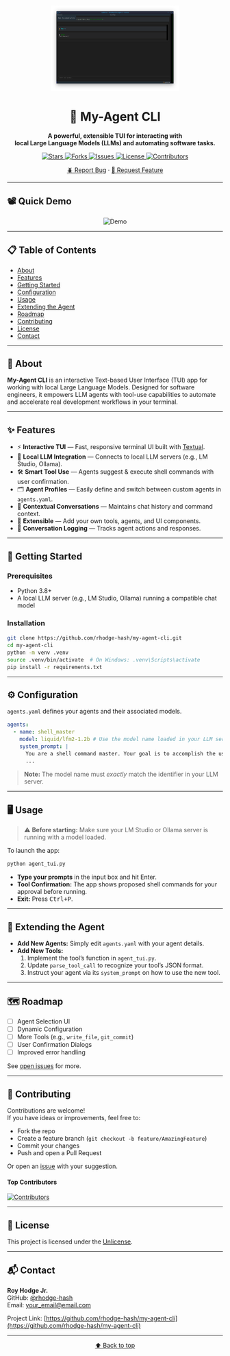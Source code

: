 <div align="center">
  <a href="https://github.com/rhodge-hash/my-agent-cli">
    <img src="https://raw.githubusercontent.com/rhodge-hash/my-agent-cli/main/AgentApp.png?raw=true" alt="My-Agent CLI Logo" width="300" height="200">
  </a>
  
  <h1>🤖 My-Agent CLI</h1>
  <p>
    <b>A powerful, extensible TUI for interacting with <br> local Large Language Models (LLMs) and automating software tasks.</b>
  </p>
  <p>
    <a href="https://github.com/rhodge-hash/my-agent-cli/stargazers">
      <img src="https://img.shields.io/github/stars/rhodge-hash/my-agent-cli?style=flat-square" alt="Stars">
    </a>
    <a href="https://github.com/rhodge-hash/my-agent-cli/network/members">
      <img src="https://img.shields.io/github/forks/rhodge-hash/my-agent-cli?style=flat-square" alt="Forks">
    </a>
    <a href="https://github.com/rhodge-hash/my-agent-cli/issues">
      <img src="https://img.shields.io/github/issues/rhodge-hash/my-agent-cli?style=flat-square" alt="Issues">
    </a>
        <a href="https://github.com/rhodge-hash/my-agent-cli/license">
      <img src="https://img.shields.io/github/license/rhodge-hash/my-agent-cli?style=flat-square" alt="License">
    </a>
    <a href="https://github.com/rhodge-hash/my-agent-cli/graphs/contributors">
      <img src="https://img.shields.io/github/contributors/rhodge-hash/my-agent-cli?style=flat-square" alt="Contributors">
    </a>
  </p>
  <p>
    <a href="https://github.com/rhodge-hash/my-agent-cli/issues/new?labels=bug&template=bug-report---.md">🪲 Report Bug</a>
    ·
    <a href="https://github.com/rhodge-hash/my-agent-cli/issues/new?labels=enhancement&template=feature-request---.md">🚀 Request Feature</a>
  </p>
</div>

---

## 📽️ Quick Demo

<!-- If you have a demo GIF or video, place it here. Otherwise, leave as a placeholder. -->
<p align="center">
  <img src="https://raw.githubusercontent.com/rhodge-hash/my-agent-cli/main/demo.gif" alt="Demo" width="600"/>
</p>

---

## 📋 Table of Contents

- [About](#about)
- [Features](#features)
- [Getting Started](#getting-started)
- [Configuration](#configuration)
- [Usage](#usage)
- [Extending the Agent](#extending-the-agent)
- [Roadmap](#roadmap)
- [Contributing](#contributing)
- [License](#license)
- [Contact](#contact)

---

## 📝 About

**My-Agent CLI** is an interactive Text-based User Interface (TUI) app for working with local Large Language Models. Designed for software engineers, it empowers LLM agents with tool-use capabilities to automate and accelerate real development workflows in your terminal.

---

## ✨ Features

- ⚡ **Interactive TUI** — Fast, responsive terminal UI built with [Textual](https://textual.textualize.io/).
- 🤖 **Local LLM Integration** — Connects to local LLM servers (e.g., LM Studio, Ollama).
- 🛠️ **Smart Tool Use** — Agents suggest & execute shell commands with user confirmation.
- 🗂️ **Agent Profiles** — Easily define and switch between custom agents in `agents.yaml`.
- 🧠 **Contextual Conversations** — Maintains chat history and command context.
- 🔌 **Extensible** — Add your own tools, agents, and UI components.
- 📝 **Conversation Logging** — Tracks agent actions and responses.

---

## 🚀 Getting Started

### Prerequisites

- Python 3.8+
- A local LLM server (e.g., LM Studio, Ollama) running a compatible chat model

### Installation

```bash
git clone https://github.com/rhodge-hash/my-agent-cli.git
cd my-agent-cli
python -m venv .venv
source .venv/bin/activate  # On Windows: .venv\Scripts\activate
pip install -r requirements.txt
```

---

## ⚙️ Configuration

`agents.yaml` defines your agents and their associated models.

```yaml
agents:
  - name: shell_master
    model: liquid/lfm2-1.2b # Use the model name loaded in your LLM server
    system_prompt: |
      You are a shell command master. Your goal is to accomplish the user's task by executing shell commands.
      ...
```
> **Note:** The model name must _exactly_ match the identifier in your LLM server.

---

## 🖥️ Usage

> ⚠️ **Before starting:** Make sure your LM Studio or Ollama server is running with a model loaded.

To launch the app:
```bash
python agent_tui.py
```
- **Type your prompts** in the input box and hit Enter.
- **Tool Confirmation:** The app shows proposed shell commands for your approval before running.
- **Exit:** Press <kbd>Ctrl+P</kbd>.

---

## 🧩 Extending the Agent

- **Add New Agents:** Simply edit `agents.yaml` with your agent details.
- **Add New Tools:**  
  1. Implement the tool’s function in `agent_tui.py`.  
  2. Update `parse_tool_call` to recognize your tool’s JSON format.  
  3. Instruct your agent via its `system_prompt` on how to use the new tool.

---

## 🗺️ Roadmap

- [ ] Agent Selection UI
- [ ] Dynamic Configuration
- [ ] More Tools (e.g., `write_file`, `git_commit`)
- [ ] User Confirmation Dialogs
- [ ] Improved error handling

See [open issues](https://github.com/rhodge-hash/my-agent-cli/issues) for more.

---

## 🤝 Contributing

Contributions are welcome!  
If you have ideas or improvements, feel free to:
- Fork the repo
- Create a feature branch (`git checkout -b feature/AmazingFeature`)
- Commit your changes
- Push and open a Pull Request

Or open an [issue](https://github.com/rhodge-hash/my-agent-cli/issues) with your suggestion.

#### Top Contributors

[![Contributors](https://contrib.rocks/image?repo=rhodge-hash/my-agent-cli)](https://github.com/rhodge-hash/my-agent-cli/graphs/contributors)

---

## 📄 License

This project is licensed under the [Unlicense](LICENSE).

---

## 📬 Contact

**Roy Hodge Jr.**  
GitHub: [@rhodge-hash](https://github.com/rhodge-hash)  
Email: your_email@email.com

Project Link: [https://github.com/rhodge-hash/my-agent-cli](https://github.com/rhodge-hash/my-agent-cli)

---

<p align="center"><a href="#top">⬆️ Back to top</a></p>
